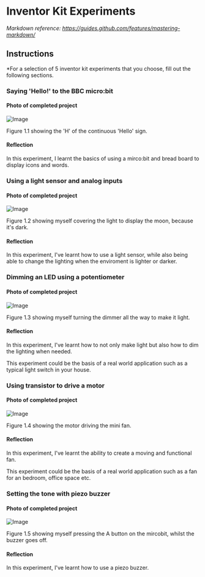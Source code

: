 # Inventor Kit Experiments

*Markdown reference: https://guides.github.com/features/mastering-markdown/*

## Instructions ##

*For a selection of 5 inventor kit experiments that you choose, fill out the following sections.

### Saying 'Hello!' to the BBC micro:bit ###

#### Photo of completed project ####

![Image]('Hello'.jpg)

Figure 1.1 showing the 'H' of the continuous 'Hello' sign. 

#### Reflection ####

In this experiment, I learnt the basics of using a mirco:bit and bread board to display icons and words. 

### Using a light sensor and analog inputs ###

#### Photo of completed project ####

![Image](IMG_1014.JPG)

Figure 1.2 showing myself covering the light to display the moon, because it's dark.

#### Reflection ####

In this experiment, I've learnt how to use a light sensor, while also being able to change the lighting when the enviroment is lighter or darker.

### Dimming an LED using a potentiometer ###

#### Photo of completed project ####

![Image](IMG_1018.PNG)

Figure 1.3 showing myself turning the dimmer all the way to make it light. 

#### Reflection ####

In this experiment, I've learnt how to not only make light but also how to dim the lighting when needed.

This experiment could be the basis of a real world application such as a typical light switch in your house.

### Using transistor to drive a motor ###

#### Photo of completed project ####

![Image](IMG_0736_2.JPG)

Figure 1.4 showing the motor driving the mini fan.

#### Reflection ####

In this experiment, I've learnt the ability to create a moving and functional fan.

This experiment could be the basis of a real world application such as a fan for an bedroom, office space etc.

### Setting the tone with piezo buzzer ###

#### Photo of completed project ####

![Image](IMG_1022.JPG)

Figure 1.5 showing myself pressing the A button on the mircobit, whilst the buzzer goes off.

#### Reflection ####

In this experiment, I've learnt how to use a piezo buzzer.


